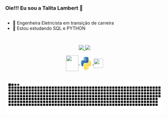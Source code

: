 ### Oie!!! Eu sou a Talita Lambert 👋
##
- 🔭 Engenheira Eletricista em transição de carreira
- 🌱 Estou estudando SQL e PYTHON
<br>
     <div>
      <p align="center">
      <a href="https://github.com/tatacspl">
      <img height="125em" src="https://github-readme-stats.vercel.app/api?username=tatacspl&show_icons=true&theme=omni&include_all_commits=true&count_private=true"/>
      <img height="125em" src="https://github-readme-stats.vercel.app/api/top-langs/?username=tatacspl&layout=compact&langs_count=7&theme=omni"/>
      </p>
     </div>
   
   <div>
      <p align="center">
      <img align="center"  height="50" width="40" src="https://cdn.jsdelivr.net/gh/devicons/devicon/icons/mysql/mysql-original-wordmark.svg">
      <img align="center"  height="50" width="40" src="https://raw.githubusercontent.com/devicons/devicon/master/icons/python/python-original.svg">
      <img align="center"  height="30" width="30" src="https://static.wikia.nocookie.net/logopedia/images/2/2c/Microsoft_Power_BI_%282020%29.svg/revision/latest/scale-to-width-down/96?cb=20200929195935">
      </p>
    </div>
  
##
  
  ![Snake animation](https://github.com/tatacspl/tatacspl/blob/output/github-contribution-grid-snake.svg)

</p>
</div>
